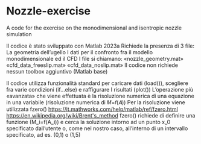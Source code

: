 # Nozzle-exercise
A code for the exercise on the monodimensional and isentropic nozzle simulation

Il codice è stato sviluppato con Matlab 2023a
Richiede la presenza di 3 file:
  La geometria dell’ugello
  I dati per il confronto fra il modello monodimensionale ed il CFD
  I file si chiamano:
      «nozzle_geometry.mat»
      «cfd_data_freeslip.mat»
      «cfd_data_noslip.mat»
Il codice non richiede nessun toolbox aggiuntivo (Matlab base)

Il codice utilizza funzionalità standard per caricare dati (load()), scegliere fra varie condizioni (if…else) e raffigurare I risultati (plot())
L’operazione più «avanzata» che viene effettuata è la risoluzione numerica di una equazione in una variabile (risoluzione numerica di 𝑀=𝑓(𝐴))
Per la risoluzione viene utilizzata fzero()
  https://it.mathworks.com/help/matlab/ref/fzero.html
  https://en.wikipedia.org/wiki/Brent's_method
fzero() richiede di definire una funzione (M_i=f(A_i)) e cerca la soluzione intorno ad un punto x_0 specificato dall’utente o, come nel nostro caso, all’interno di un intervallo specificato, ad es. (0,1) o (1,5)


